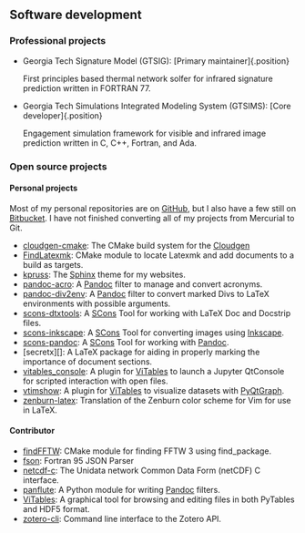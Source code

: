 ## Software development

### Professional projects

-   Georgia Tech Signature Model (GTSIG): [Primary
    maintainer]{.position}

    First principles based thermal network solfer for infrared signature
    prediction written in FORTRAN 77.

-   Georgia Tech Simulations Integrated Modeling System (GTSIMS): [Core
    developer]{.position}

    Engagement simulation framework for visible and infrared image
    prediction written in C, C++, Fortran, and Ada.

### Open source projects

#### Personal projects

Most of my personal repositories are on [GitHub], but I also have a few
still on [Bitbucket].  I have not finished converting all of my projects
from Mercurial to Git.

-   [cloudgen-cmake][]: The CMake build system for the [Cloudgen]
-   [FindLatexmk][]: CMake module to locate Latexmk and add documents to
    a build as targets.
-   [kpruss][]: The [Sphinx][] theme for my websites.
-   [pandoc-acro][]: A [Pandoc][] filter to manage and convert acronyms.
-   [pandoc-div2env][]: A [Pandoc][] filter to convert marked Divs to
    LaTeX environments with possible arguments.
-   [scons-dtxtools][]: A [SCons][] Tool for working with LaTeX Doc and
    Docstrip files.
-   [scons-inkscape][]: A [SCons][] Tool for converting images using
    [Inkscape][].
-   [scons-pandoc][]: A [SCons][] Tool for working with [Pandoc][].
-   [secretx][]: A LaTeX package for aiding in properly marking
    the importance of document sections.
-   [vitables_console][]: A plugin for [ViTables][] to launch a Jupyter
    QtConsole for scripted interaction with open files.
-   [vtimshow][]: A plugin for [ViTables][] to visualize datasets with
    [PyQtGraph][].
-   [zenburn-latex][]: Translation of the Zenburn color scheme for Vim
    for use in LaTeX.

#### Contributor

-   [findFFTW][]: CMake module for finding FFTW 3 using find_package.
-   [fson][]: Fortran 95 JSON Parser
-   [netcdf-c][]: The Unidata network Common Data Form (netCDF) C
    interface.
-   [panflute][]: A Python module for writing [Pandoc][] filters.
-   [ViTables][]: A graphical tool for browsing and editing files in
    both PyTables and HDF5 format.
-   [zotero-cli][]: Command line interface to the Zotero API.

[Bitbucket]: https://bitbucket.org/kprussing
[Cloudgen]: http://www.met.reading.ac.uk/clouds/cloudgen/
[cloudgen-cmake]: https://github.com/kprussing/cloudgen
[GitHub]: https://github.com/kprussing
[Inkscape]: https://inkscape.org
[findFFTW]: https://github.com/egpbos/findFFTW
[FindLatexmk]: https://github.com/kprussing/FindLatexmk
[fson]: https://github.com/josephalevin/fson
[kpruss]: https://kprussing.github.io/kpruss
[netcdf-c]: https://github.com/Unidata/netcdf-c
[Pandoc]: https://pandoc.org
[pandoc-acro]: https://kprussing.github.io/pandoc-acro
[pandoc-div2env]: https://github.com/kprussing/pandoc-div2env
[panflute]: https://github.com/kprussing/panflute
[PyQtGraph]: http://www.pyqtgraph.org/
[SCons]: https://scons.org
[scons-dtxtools]: https://github.com/kprussing/scons-dtxtools
[scons-inkscape]: https://github.com/kprussing/scons-inkscape
[scons-pandoc]: https://github.com/kprussing/scons-pandoc
[secretex]: https://github.com/kprussing/secretx
[Sphinx]: https://www.sphinx-doc.org/
[ViTables]: https://github.com/uvemas/ViTables
[vitables_console]:
https://bitbucket.org/kprussing/vitables_console/src
[vtimshow]: https://github.com/kprussing/vtimshow
[zenburn-latex]: https://github.com/kprussing/zenburn-latex
[zotero-cli]: https://github.com/jbaiter/zotero-cli

